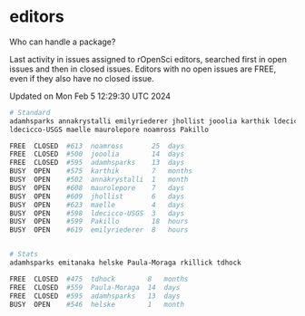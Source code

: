 # editors

Who can handle a package?

Last activity in issues assigned to rOpenSci editors, searched first in open
issues and then in closed issues. Editors with no open issues are FREE, even if
they also have no closed issue.


Updated on Mon Feb 5 12:29:30 UTC 2024

```bash
# Standard
adamhsparks annakrystalli emilyriederer jhollist jooolia karthik ldecicco
ldecicco-USGS maelle maurolepore noamross Pakillo

FREE  CLOSED  #613  noamross       25  days
FREE  CLOSED  #500  jooolia        14  days
FREE  CLOSED  #595  adamhsparks    13  days
BUSY  OPEN    #575  karthik        7   months
BUSY  OPEN    #502  annakrystalli  1   month
BUSY  OPEN    #608  maurolepore    7   days
BUSY  OPEN    #609  jhollist       6   days
BUSY  OPEN    #623  maelle         4   days
BUSY  OPEN    #598  ldecicco-USGS  3   days
BUSY  OPEN    #599  Pakillo        18  hours
BUSY  OPEN    #619  emilyriederer  8   hours


# Stats
adamhsparks emitanaka helske Paula-Moraga rkillick tdhock

FREE  CLOSED  #475  tdhock        8   months
FREE  CLOSED  #559  Paula-Moraga  14  days
FREE  CLOSED  #595  adamhsparks   13  days
BUSY  OPEN    #546  helske        1   month
```
